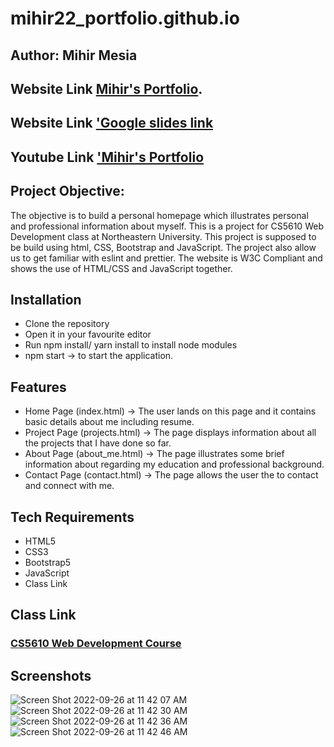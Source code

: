 # mihir22_portfolio.github.io

## Author: Mihir Mesia
## Website Link [Mihir's Portfolio](https://mihir22.github.io/mihir22_portfolio.github.io/).
## Website Link ['Google slides link](https://docs.google.com/presentation/d/1cDHVyQ0tkJ3fqRvdGKaEqoXW54DswT1IAozDynAfppc/edit?usp=sharing)
## Youtube Link ['Mihir's Portfolio](https://www.youtube.com/watch?v=524Mo4zkcPI)
## Project Objective: 
The objective is to build a personal homepage which illustrates personal and professional information about myself. This is a project for CS5610 Web Development class at Northeastern University. This project is supposed to be build using html, CSS, Bootstrap and JavaScript. The project also allow us to get familiar with eslint and prettier. The website is W3C Compliant and shows the use of HTML/CSS and JavaScript together.

## Installation

- Clone the repository
- Open it in your favourite editor
- Run npm install/ yarn install to install node modules
- npm start -> to start the application.

## Features

- Home Page (index.html) -> The user lands on this page and it contains basic details about me including resume.
- Project Page (projects.html) -> The page displays information about all the projects that I have done so far.
- About Page (about_me.html) -> The page illustrates some brief information about regarding my education and professional background.
- Contact Page (contact.html) -> The page allows the user the to contact and connect with me.

## Tech Requirements
- HTML5
- CSS3
- Bootstrap5
- JavaScript
- Class Link

## Class Link
### [CS5610 Web Development Course](https://johnguerra.co/classes/webDevelopment_fall_2022/)

## Screenshots
![Screen Shot 2022-09-26 at 11 42 07 AM](https://user-images.githubusercontent.com/44001096/192358098-73685429-893a-4ac1-b562-06fd19dce101.png)
![Screen Shot 2022-09-26 at 11 42 30 AM](https://user-images.githubusercontent.com/44001096/192358102-650a68c8-8edb-4d4a-a4c2-4b79f8cd3634.png)
![Screen Shot 2022-09-26 at 11 42 36 AM](https://user-images.githubusercontent.com/44001096/192358104-d3b9349d-38e9-4bc5-84ad-8fb6e72dd80b.png)
![Screen Shot 2022-09-26 at 11 42 46 AM](https://user-images.githubusercontent.com/44001096/192358106-7be087ff-ff3b-4702-81ba-ba84bcc03572.png)



 


